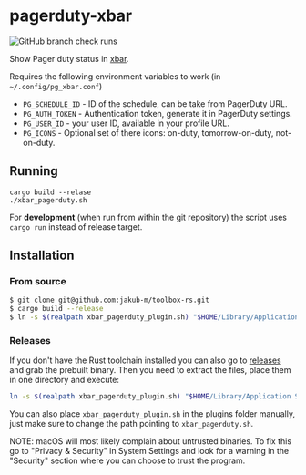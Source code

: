 # pagerduty-xbar
![GitHub branch check runs](https://img.shields.io/github/check-runs/jakub-m/pagerduty-xbar/main?logo=github)


Show Pager duty status in [xbar][xbar].

[xbar]: https://github.com/matryer/xbar

Requires the following environment variables to work (in `~/.config/pg_xbar.conf`)
- `PG_SCHEDULE_ID` - ID of the schedule, can be take from PagerDuty URL.
- `PG_AUTH_TOKEN` - Authentication token, generate it in PagerDuty settings.
- `PG_USER_ID` - your user ID, available in your profile URL.
- `PG_ICONS` - Optional set of there icons: on-duty, tomorrow-on-duty, not-on-duty.

## Running

```
cargo build --relase
./xbar_pagerduty.sh
```

For **development** (when run from within the git repository) the script uses
`cargo run` instead of release target.

## Installation

### From source

```sh
$ git clone git@github.com:jakub-m/toolbox-rs.git
$ cargo build --release
$ ln -s $(realpath xbar_pagerduty_plugin.sh) "$HOME/Library/Application Support/xbar/plugins/pagerduty.5m.sh"
```

### Releases
If you don't have the Rust toolchain installed you can also go to [releases][releases] and grab the prebuilt binary. Then you need to extract the files, place them in one directory and execute:

[releases]: https://github.com/jakub-m/toolbox-rs/releases

```sh
ln -s $(realpath xbar_pagerduty_plugin.sh) "$HOME/Library/Application Support/xbar/plugins/pagerduty.5m.sh"
```

You can also place `xbar_pagerduty_plugin.sh` in the plugins folder manually, just make sure to change the path pointing to `xbar_pagerduty.sh`.

NOTE: macOS will most likely complain about untrusted binaries. To fix this go to "Privacy & Security" in System Settings and look for a warning in the "Security" section where you can choose to trust the program.
